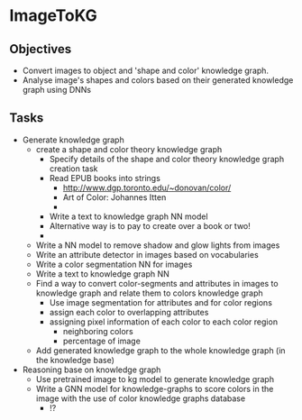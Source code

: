 # ImageToKG

## Objectives
- Convert images to object and 'shape and color' knowledge graph.
- Analyse image's shapes and colors based on their generated knowledge graph using DNNs

## Tasks
- Generate knowledge graph
  - create a shape and color theory knowledge graph 
    - Specify details of the shape and color theory knowledge graph creation task
    - Read EPUB books into strings
      - http://www.dgp.toronto.edu/~donovan/color/
      - Art of Color: Johannes Itten
      - 
    - Write a text to knowledge graph NN model
    - Alternative way is to pay to create over a book or two!
    - 
  - Write a NN model to remove shadow and glow lights from images
  - Write an attribute detector in images based on vocabularies
  - Write a color segmentation NN for images
  - Write a text to knowledge graph NN
  - Find a way to convert color-segments and attributes in images to knowledge graph and relate them to colors knowledge graph
    - Use image segmentation for attributes and for color regions
    - assign each color to overlapping attributes
    - assigning pixel information of each color to each color region
      - neighboring colors
      - percentage of image
  - Add generated knowledge graph to the whole knowledge graph (in the knowledge base)
- Reasoning base on knowledge graph
  - Use pretrained image to kg model to generate knowledge graph 
  - Write a GNN model for knowledge-graphs to score colors in the image with the use of color knowledge graphs database
    - !?

